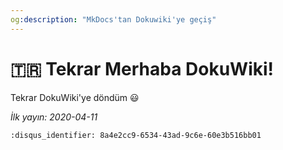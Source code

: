 ```yaml
---
og:description: "MkDocs'tan Dokuwiki'ye geçiş"
---
```


# 🇹🇷 Tekrar Merhaba DokuWiki!

Tekrar DokuWiki'ye döndüm 😃

*İlk yayın: 2020-04-11*

```{disqus}
:disqus_identifier: 8a4e2cc9-6534-43ad-9c6e-60e3b516bb01
```
